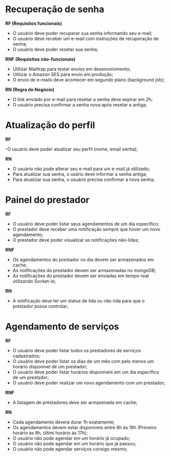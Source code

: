 # Recuperação de senha

**RF (Requisítos funcionais)**

- O usuário deve poder recuperar sua senha informando seu e-mail;
- O usuário deve receber um e-mail com instruções de recuperação de senha;
- O usuário deve poder resetar sua senha;

**RNF (Requisítos não-funcionais)**

- Utilizar Mailtrap para testar envios em desenvolvimento;
- Utilizar o Amazon SES para envio em produção;
- O envio de e-mails deve acontecer em segundo plano (background job);

**RN (Regra de Negócio)**

- O link enviado por e-mail para resetar a senha deve expirar em 2h;
- O usuário precisa confirmar a senha nova após resetar a antiga;

# Atualização do perfil

**RF**

-O usuário deve poder atualizar seu perfil (nome, email senha);

**RN**

- O usuário não pode alterar seu e-mail para um e-mail já utilizado;
- Para atualizar sua senha, o usário deve informar a senha antiga;
- Para atualizar sua senha, o usuário precisa confirmar a nova senha;

# Painel do prestador

**RF**

- O usuário deve poder listar seus agendamentos de um dia específico;
- O prestador deve receber uma notificação sempre que hover um novo agendamento;
- O prestador deve poder visualizar as notificações não-lidas;

**RNF**

- Os agendamentos do prestador no dia devem ser armazenados em cache;
- As notificações do prestador devem ser armazenadas no mongoDB;
- As notificações do prestador devem ser enviadas em tempo-real utilizando Socket-io;

**RN**

- A notificação deve ter um status de lida ou não-lida para que o prestador possa controlar;

# Agendamento de serviços

**RF**

- O usuário deve poder listar todos os prestadores de serviços cadastrados;
- O usuário deve poder listar os dias de um mês com pelo menos um horário disponível de um prestador;
- O usuário deve poder listar horários disponíveis em um dia específico de um prestador;
- O usuário deve poder realizar um novo agendamento com um prestador;

**RNF**

- A listagem de prestadores deve ser armazenada em cache;

**RN**

- Cada agendamento deverá durar 1h exatamente;
- Os agendamentos devem estar disponíveis entre 8h às 18h (Primeiro horário às 8h, últimi horário às 17h);
- O usuário não pode agendar em um horário já ocupado;
- O usuário não pode agendar em um horário que já passou;
- O usuário não pode agendar serviços consigo mesmo;
